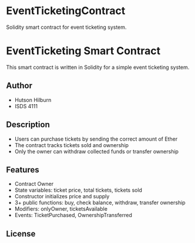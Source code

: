 # EventTicketingContract
Solidity smart contract for event ticketing system.
# EventTicketing Smart Contract

This smart contract is written in Solidity for a simple event ticketing system.

## Author
- Hutson Hilburn  
- ISDS 4111

## Description
- Users can purchase tickets by sending the correct amount of Ether
- The contract tracks tickets sold and ownership
- Only the owner can withdraw collected funds or transfer ownership

## Features
- Contract Owner
- State variables: ticket price, total tickets, tickets sold
- Constructor initializes price and supply
- 3+ public functions: buy, check balance, withdraw, transfer ownership
- Modifiers: onlyOwner, ticketsAvailable
- Events: TicketPurchased, OwnershipTransferred

## License

